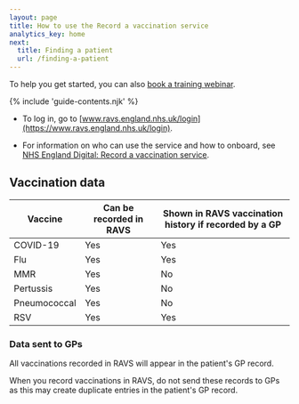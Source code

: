 ```yaml
---
layout: page
title: How to use the Record a vaccination service
analytics_key: home
next:
  title: Finding a patient
  url: /finding-a-patient
---
```


To help you get started, you can also [book a training webinar](https://outlook.office365.com/book/agemAppsTrainingRAVSTrainingRAVS@nhs.onmicrosoft.com/).

{% include 'guide-contents.njk' %}

- To log in, go to [www.ravs.england.nhs.uk/login](https://www.ravs.england.nhs.uk/login).
  
- For information on who can use the service and how to onboard, see [NHS England Digital: Record a vaccination service](https://digital.nhs.uk/services/vaccinations-point-of-care/record-a-vaccination-service).

## Vaccination data

</div></div>
<div class="nhsuk-grid-row"><div class="nhsuk-grid-column-full">

| Vaccine          | Can be recorded in RAVS | Shown in RAVS vaccination history if recorded by a GP |
|------------------|-----------------|---------------------------------|
| COVID-19         | Yes             | Yes                             |
| Flu              | Yes             | Yes                             |
| MMR              | Yes             | No                              |
| Pertussis        | Yes             | No                              |
| Pneumococcal     | Yes             | No                              |
| RSV              | Yes             | Yes                             |


</div></div>
<div class="nhsuk-grid-row"><div class="nhsuk-grid-column-two-thirds">

### Data sent to GPs

All vaccinations recorded in RAVS will appear in the patient's GP record.

When you record vaccinations in RAVS, do not send these records to GPs as this may create duplicate entries in the patient's GP record.




